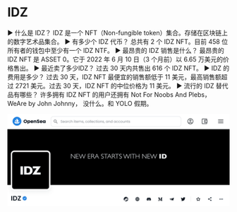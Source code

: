 # IDZ

▶ 什么是 IDZ？
IDZ 是一个 NFT（Non-fungible token）集合。存储在区块链上的数字艺术品集合。
▶ 有多少个 IDZ 代币？
总共有 2 个 IDZ NFT。目前 458 位所有者的钱包中至少有一个 IDZ NTF。
▶ 最昂贵的 IDZ 销售是什么？
最昂贵的 IDZ NFT 是 ASSET 0。它于 2022 年 6 月 10 日（3 个月前）以 6.65 万美元的价格售出。
▶ 最近卖了多少IDZ？
过去 30 天内共售出 616 个 IDZ NFT。
▶ IDZ 的费用是多少？
过去 30 天，IDZ NFT 最便宜的销售额低于 11 美元，最高销售额超过 2721 美元。过去 30 天，IDZ NFT 的中位价格为 11 美元。
▶ 流行的 IDZ 替代品有哪些？
许多拥有 IDZ NFT 的用户还拥有 Not For Noobs And Plebs， WeAre by John Johnny， 没什么。和 YOLO 假期。

![nft](01.png)


